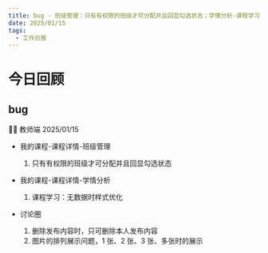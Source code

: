 ```yaml
---
title: bug - 班级管理：只有有权限的班级才可分配并且回显勾选状态；学情分析-课程学习：无数据时样式优化；讨论圈：删除发布内容时，只可删除本人发布内容、图片的排列展示问题，1 张、2 张、3 张、多张时的展示
date: 2025/01/15
tags:
  - 工作日报
---
```


# 今日回顾

## bug

👨‍🏫 教师端 2025/01/15

- 我的课程-课程详情-班级管理

  1. 只有有权限的班级才可分配并且回显勾选状态

- 我的课程-课程详情-学情分析

  1. 课程学习：无数据时样式优化

- 讨论圈
  1. 删除发布内容时，只可删除本人发布内容
  2. 图片的排列展示问题，1 张、2 张、3 张、多张时的展示
